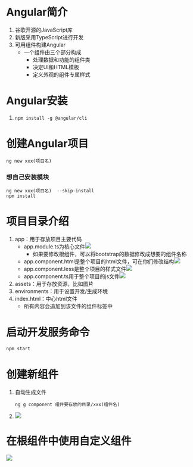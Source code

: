 # Angular简介

1. 谷歌开源的JavaScript库
2. 新版采用TypeScript进行开发
3. 可用组件构建Angular
   - 一个组件由三个部分构成
     - 处理数据和功能的组件类
     - 决定UI和HTML模板
     - 定义外观的组件专属样式

# Angular安装

1. ```
   npm install -g @angular/cli
   ```

# 创建Angular项目

```
ng new xxx(项目名)
```

### 想自己安装模块

```
ng new xxx(项目名)  --skip-install
npm install
```

# 项目目录介绍

1. app：用于存放项目主要代码
   - app.module.ts为核心文件![](https://s2.loli.net/2021/12/18/h6xfv8ln2PVik9U.png)
     - 如果要修改根组件，可以将bootstrap的数据修改成想要的组件名称
   - app.component.html是整个项目的html文件，可在你们修改结构![](https://s2.loli.net/2021/12/18/metqiUT2KzfkH8w.png)
   - app.component.less是整个项目的样式文件![](https://s2.loli.net/2021/12/18/verFCgHoPTUyGmh.png)
   - app.component.ts用于整个项目的js文件![](https://s2.loli.net/2021/12/18/Ug1GeKdPcxTXsOz.png)
2. assets：用于存放资源，比如图片
3. environments：用于设置开发/生成环境
4. index.html：中心html文件
   - 所有内容会追加到该文件的<app-root></app-root>组件标签中

# 启动开发服务命令

```bash
npm start
```

# 创建新组件

1. 自动生成文件

   ```
   ng g component 组件要存放的目录/xxx(组件名)
   ```

2. ![](https://s2.loli.net/2021/12/18/fr39KJ6OCNaj4xX.png)

# 在根组件中使用自定义组件

![](https://s2.loli.net/2021/12/18/MNEGwfq5i23u4bJ.png)

